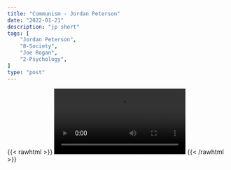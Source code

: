 ```yaml
---
title: "Communism - Jordan Peterson"
date: "2022-01-21"
description: "jp short"
tags: [
    "Jordan Peterson",
    "8-Society",
    "Joe Rogan",
    "2-Psychology",
]
type: "post"
---
```

{{< rawhtml >}}
    <video width="auto" height="auto" controls>
        <source src="https://clips.dev00ps.com/Jordan%20Peterson/communism.mp4" type="video/mp4"> 
    </video>
{{< /rawhtml >}}